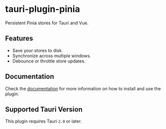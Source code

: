 # tauri-plugin-pinia

Persistent Pinia stores for Tauri and Vue.

## Features

- Save your stores to disk.
- Synchronize across multiple windows.
- Debounce or throttle store updates.

## Documentation

Check the [documentation](https://tb.dev.br/tauri-store/pinia/getting-started.html) for more information on how to install and use the plugin.

## Supported Tauri Version

This plugin requires Tauri `2.0` or later.
